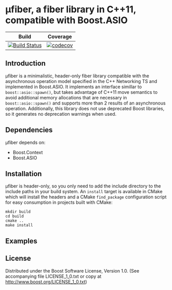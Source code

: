 # μfiber, a fiber library in C++11, compatible with Boost.ASIO


| Build | Coverage
|-------|---------
| [![Build Status](https://dev.azure.com/damianjarek93/ufiber/_apis/build/status/djarek.ufiber?branchName=master)](https://dev.azure.com/damianjarek93/ufiber/_build/latest?definitionId=1?branchName=master)        | [![codecov](https://codecov.io/gh/djarek/ufiber/branch/master/graph/badge.svg)](https://codecov.io/gh/djarek/ufiber)


## Introduction
μfiber is a minimalistic, header-only fiber library compatible with the
asynchronous operation model specified in the C++ Networking TS and implemented
in Boost.ASIO. It implements an interface simillar to `boost::asio::spawn()`,
but takes advantage of C++11 move semantics to avoid additional memory
allocations that are necessary in `boost::asio::spawn()` and supports more than
2 results of an asynchronous operation. Additionally, this library does not use
deprecated Boost libraries, so it generates no deprecation warnings when used.

## Dependencies
μfiber depends on:
- Boost.Context
- Boost.ASIO

## Installation
μfiber is header-only, so you only need to add the include directory to the
include paths in your build system. An `install` target is available in CMake
which will install the headers and a CMake `find_package` configuration script
for easy consumption in projects built with CMake:
```
mkdir build
cd build
cmake ..
make install
```

## Examples

## License
Distributed under the Boost Software License, Version 1.0. (See accompanying
file LICENSE_1_0.txt or copy at http://www.boost.org/LICENSE_1_0.txt)

